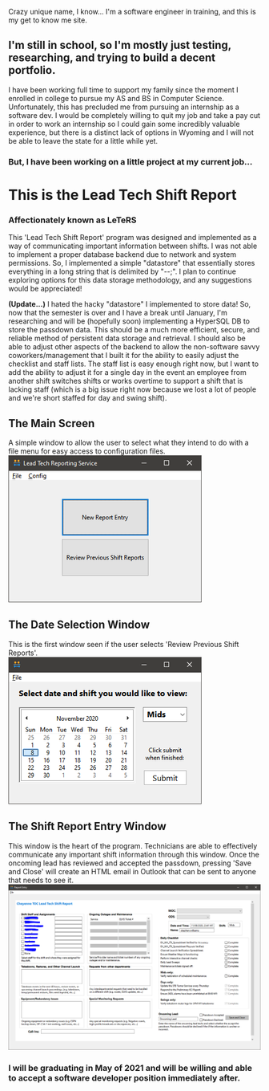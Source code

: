 Crazy unique name, I know... I'm a software engineer in training, and this is my get to know me site.
## I'm still in school, so I'm mostly just testing, researching, and trying to build a decent portfolio.  
I have been working full time to support my family since the moment I enrolled in college to pursue my AS and BS in Computer Science. Unfortunately, this has precluded me from pursuing an internship as a software dev. I would be completely willing to quit my job and take a pay cut in order to work an internship so I could gain some incredibly valuable experience, but there is a distinct lack of options in Wyoming and I will not be able to leave the state for a little while yet. 
  
  
### But, I have been working on a little project at my current job...  

# This is the Lead Tech Shift Report  

### Affectionately known as LeTeRS  

This 'Lead Tech Shift Report' program was designed and implemented as a way of communicating important information between shifts. I was not able to implement a proper database backend due to network and system permissions. So, I implemented a simple "datastore" that essentially stores everything in a long string that is delimited by "--;". I plan to continue exploring options for this data storage methodology, and any suggestions would be appreciated!  
  
  
**(Update...)** I hated the hacky "datastore" I implemented to store data! So, now that the semester is over and I have a break until January, I'm researching and will be (hopefully soon) implementing a HyperSQL DB to store the passdown data. This should be a much more efficient, secure, and reliable method of persistent data storage and retrieval. I should also be able to adjust other aspects of the backend to allow the non-software savvy coworkers/management that I built it for the ability to easily adjust the checklist and staff lists. The staff list is easy enough right now, but I want to add the ability to adjust it for a single day in the event an employee from another shift switches shifts or works overtime to support a shift that is lacking staff (which is a big issue right now because we lost a lot of people and we're short staffed for day and swing shift).  
  
## The Main Screen   
A simple window to allow the user to select what they intend to do with a file menu for easy access to configuration files.  
![Image of Main Window](img/main.png)

## The Date Selection Window  
This is the first window seen if the user selects 'Review Previous Shift Reports'.  
![Image of Date Selection Window](img/date_selection.PNG)

## The Shift Report Entry Window  
This window is the heart of the program. Technicians are able to effectively communicate any important shift information through this window. Once the oncoming lead has reviewed and accepted the passdown, pressing 'Save and Close' will create an HTML email in Outlook that can be sent to anyone that needs to see it.  
![Image of Shift Report Entry](img/passdown_entry.PNG)



### I will be graduating in May of 2021 and will be willing and able to accept a software developer position immediately after.
